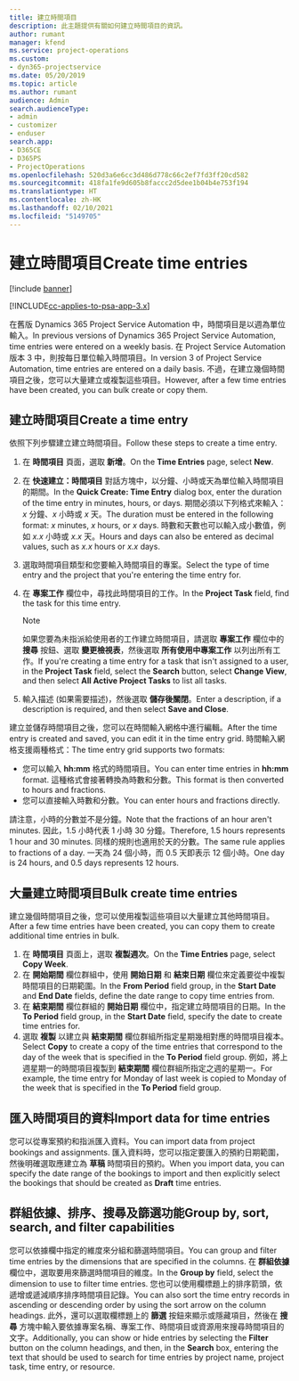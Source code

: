 ```yaml
---
title: 建立時間項目
description: 此主題提供有關如何建立時間項目的資訊。
author: rumant
manager: kfend
ms.service: project-operations
ms.custom:
- dyn365-projectservice
ms.date: 05/20/2019
ms.topic: article
ms.author: rumant
audience: Admin
search.audienceType:
- admin
- customizer
- enduser
search.app:
- D365CE
- D365PS
- ProjectOperations
ms.openlocfilehash: 520d3a6e6cc3d486d778c66c2ef7fd3ff20cd582
ms.sourcegitcommit: 418fa1fe9d605b8faccc2d5dee1b04b4e753f194
ms.translationtype: HT
ms.contentlocale: zh-HK
ms.lasthandoff: 02/10/2021
ms.locfileid: "5149705"
---
```

# <a name="create-time-entries"></a><span data-ttu-id="334f3-103">建立時間項目</span><span class="sxs-lookup"><span data-stu-id="334f3-103">Create time entries</span></span>

[!include [banner](../includes/psa-now-project-operations.md)]

[!INCLUDE[cc-applies-to-psa-app-3.x](../includes/cc-applies-to-psa-app-3x.md)]

<span data-ttu-id="334f3-104">在舊版 Dynamics 365 Project Service Automation 中，時間項目是以週為單位輸入。</span><span class="sxs-lookup"><span data-stu-id="334f3-104">In previous versions of Dynamics 365 Project Service Automation, time entries were entered on a weekly basis.</span></span> <span data-ttu-id="334f3-105">在 Project Service Automation 版本 3 中，則按每日單位輸入時間項目。</span><span class="sxs-lookup"><span data-stu-id="334f3-105">In version 3 of Project Service Automation, time entries are entered on a daily basis.</span></span> <span data-ttu-id="334f3-106">不過，在建立幾個時間項目之後，您可以大量建立或複製這些項目。</span><span class="sxs-lookup"><span data-stu-id="334f3-106">However, after a few time entries have been created, you can bulk create or copy them.</span></span>

## <a name="create-a-time-entry"></a><span data-ttu-id="334f3-107">建立時間項目</span><span class="sxs-lookup"><span data-stu-id="334f3-107">Create a time entry</span></span>

<span data-ttu-id="334f3-108">依照下列步驟建立建立時間項目。</span><span class="sxs-lookup"><span data-stu-id="334f3-108">Follow these steps to create a time entry.</span></span>

1. <span data-ttu-id="334f3-109">在 **時間項目** 頁面，選取 **新增**。</span><span class="sxs-lookup"><span data-stu-id="334f3-109">On the **Time Entries** page, select **New**.</span></span>
2. <span data-ttu-id="334f3-110">在 **快速建立：時間項目** 對話方塊中，以分鐘、小時或天為單位輸入時間項目的期間。</span><span class="sxs-lookup"><span data-stu-id="334f3-110">In the **Quick Create: Time Entry** dialog box, enter the duration of the time entry in minutes, hours, or days.</span></span> <span data-ttu-id="334f3-111">期間必須以下列格式來輸入：*x* 分鐘、*x* 小時或 *x* 天。</span><span class="sxs-lookup"><span data-stu-id="334f3-111">The duration must be entered in the following format: *x* minutes, *x* hours, or *x* days.</span></span> <span data-ttu-id="334f3-112">時數和天數也可以輸入成小數值，例如 *x.x* 小時或 *x.x* 天。</span><span class="sxs-lookup"><span data-stu-id="334f3-112">Hours and days can also be entered as decimal values, such as *x.x* hours or *x.x* days.</span></span>
3. <span data-ttu-id="334f3-113">選取時間項目類型和您要輸入時間項目的專案。</span><span class="sxs-lookup"><span data-stu-id="334f3-113">Select the type of time entry and the project that you're entering the time entry for.</span></span>
4. <span data-ttu-id="334f3-114">在 **專案工作** 欄位中，尋找此時間項目的工作。</span><span class="sxs-lookup"><span data-stu-id="334f3-114">In the **Project Task** field, find the task for this time entry.</span></span>

    > [!NOTE]
    > <span data-ttu-id="334f3-115">如果您要為未指派給使用者的工作建立時間項目，請選取 **專案工作** 欄位中的 **搜尋** 按鈕、選取 **變更檢視表**，然後選取 **所有使用中專案工作** 以列出所有工作。</span><span class="sxs-lookup"><span data-stu-id="334f3-115">If you're creating a time entry for a task that isn't assigned to a user, in the **Project Task** field, select the **Search** button, select **Change View**, and then select **All Active Project Tasks** to list all tasks.</span></span>

5. <span data-ttu-id="334f3-116">輸入描述 (如果需要描述)，然後選取 **儲存後關閉**。</span><span class="sxs-lookup"><span data-stu-id="334f3-116">Enter a description, if a description is required, and then select **Save and Close**.</span></span>

<span data-ttu-id="334f3-117">建立並儲存時間項目之後，您可以在時間輸入網格中進行編輯。</span><span class="sxs-lookup"><span data-stu-id="334f3-117">After the time entry is created and saved, you can edit it in the time entry grid.</span></span> <span data-ttu-id="334f3-118">時間輸入網格支援兩種格式：</span><span class="sxs-lookup"><span data-stu-id="334f3-118">The time entry grid supports two formats:</span></span>

- <span data-ttu-id="334f3-119">您可以輸入 **hh:mm** 格式的時間項目。</span><span class="sxs-lookup"><span data-stu-id="334f3-119">You can enter time entries in **hh:mm** format.</span></span> <span data-ttu-id="334f3-120">這種格式會接著轉換為時數和分數。</span><span class="sxs-lookup"><span data-stu-id="334f3-120">This format is then converted to hours and fractions.</span></span>
- <span data-ttu-id="334f3-121">您可以直接輸入時數和分數。</span><span class="sxs-lookup"><span data-stu-id="334f3-121">You can enter hours and fractions directly.</span></span>

<span data-ttu-id="334f3-122">請注意，小時的分數並不是分鐘。</span><span class="sxs-lookup"><span data-stu-id="334f3-122">Note that the fractions of an hour aren't minutes.</span></span> <span data-ttu-id="334f3-123">因此，1.5 小時代表 1 小時 30 分鐘。</span><span class="sxs-lookup"><span data-stu-id="334f3-123">Therefore, 1.5 hours represents 1 hour and 30 minutes.</span></span> <span data-ttu-id="334f3-124">同樣的規則也適用於天的分數。</span><span class="sxs-lookup"><span data-stu-id="334f3-124">The same rule applies to fractions of a day.</span></span> <span data-ttu-id="334f3-125">一天為 24 個小時，而 0.5 天即表示 12 個小時。</span><span class="sxs-lookup"><span data-stu-id="334f3-125">One day is 24 hours, and 0.5 days represents 12 hours.</span></span>

## <a name="bulk-create-time-entries"></a><span data-ttu-id="334f3-126">大量建立時間項目</span><span class="sxs-lookup"><span data-stu-id="334f3-126">Bulk create time entries</span></span>

<span data-ttu-id="334f3-127">建立幾個時間項目之後，您可以使用複製這些項目以大量建立其他時間項目。</span><span class="sxs-lookup"><span data-stu-id="334f3-127">After a few time entries have been created, you can copy them to create additional time entries in bulk.</span></span>

1. <span data-ttu-id="334f3-128">在 **時間項目** 頁面上，選取 **複製週次**。</span><span class="sxs-lookup"><span data-stu-id="334f3-128">On the **Time Entries** page, select **Copy Week**.</span></span>
2. <span data-ttu-id="334f3-129">在 **開始期間** 欄位群組中，使用 **開始日期** 和 **結束日期** 欄位來定義要從中複製時間項目的日期範圍。</span><span class="sxs-lookup"><span data-stu-id="334f3-129">In the **From Period** field group, in the **Start Date** and **End Date** fields, define the date range to copy time entries from.</span></span>
3. <span data-ttu-id="334f3-130">在 **結束期間** 欄位群組的 **開始日期** 欄位中，指定建立時間項目的日期。</span><span class="sxs-lookup"><span data-stu-id="334f3-130">In the **To Period** field group, in the **Start Date** field, specify the date to create time entries for.</span></span>
4. <span data-ttu-id="334f3-131">選取 **複製** 以建立與 **結束期間** 欄位群組所指定星期幾相對應的時間項目複本。</span><span class="sxs-lookup"><span data-stu-id="334f3-131">Select **Copy** to create a copy of the time entries that correspond to the day of the week that is specified in the **To Period** field group.</span></span> <span data-ttu-id="334f3-132">例如，將上週星期一的時間項目複製到 **結束期間** 欄位群組所指定之週的星期一。</span><span class="sxs-lookup"><span data-stu-id="334f3-132">For example, the time entry for Monday of last week is copied to Monday of the week that is specified in the **To Period** field group.</span></span>

## <a name="import-data-for-time-entries"></a><span data-ttu-id="334f3-133">匯入時間項目的資料</span><span class="sxs-lookup"><span data-stu-id="334f3-133">Import data for time entries</span></span>

<span data-ttu-id="334f3-134">您可以從專案預約和指派匯入資料。</span><span class="sxs-lookup"><span data-stu-id="334f3-134">You can import data from project bookings and assignments.</span></span> <span data-ttu-id="334f3-135">匯入資料時，您可以指定要匯入的預約日期範圍，然後明確選取應建立為 **草稿** 時間項目的預約。</span><span class="sxs-lookup"><span data-stu-id="334f3-135">When you import data, you can specify the date range of the bookings to import and then explicitly select the bookings that should be created as **Draft** time entries.</span></span>

## <a name="group-by-sort-search-and-filter-capabilities"></a><span data-ttu-id="334f3-136">群組依據、排序、搜尋及篩選功能</span><span class="sxs-lookup"><span data-stu-id="334f3-136">Group by, sort, search, and filter capabilities</span></span>

<span data-ttu-id="334f3-137">您可以依據欄中指定的維度來分組和篩選時間項目。</span><span class="sxs-lookup"><span data-stu-id="334f3-137">You can group and filter time entries by the dimensions that are specified in the columns.</span></span> <span data-ttu-id="334f3-138">在 **群組依據** 欄位中，選取要用來篩選時間項目的維度。</span><span class="sxs-lookup"><span data-stu-id="334f3-138">In the **Group by** field, select the dimension to use to filter time entries.</span></span> <span data-ttu-id="334f3-139">您也可以使用欄標題上的排序箭頭，依遞增或遞減順序排序時間項目記錄。</span><span class="sxs-lookup"><span data-stu-id="334f3-139">You can also sort the time entry records in ascending or descending order by using the sort arrow on the column headings.</span></span> <span data-ttu-id="334f3-140">此外，還可以選取欄標題上的 **篩選** 按鈕來顯示或隱藏項目，然後在 **搜尋** 方塊中輸入要依據專案名稱、專案工作、時間項目或資源用來搜尋時間項目的文字。</span><span class="sxs-lookup"><span data-stu-id="334f3-140">Additionally, you can show or hide entries by selecting the **Filter** button on the column headings, and then, in the **Search** box, entering the text that should be used to search for time entries by project name, project task, time entry, or resource.</span></span>
